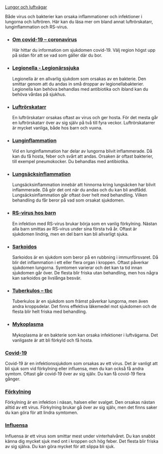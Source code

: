 [Lungor och luftvägar](https://www.1177.se/sjukdomar--besvar/lungor-och-luftvagar/)

Både virus och bakterier kan orsaka inflammationer och infektioner i lungorna och luftrören. Här kan du läsa mer om bland annat luftrörskatarr, lunginflammation och RS-virus.

*   ### [Om covid-19 – coronavirus](https://www.1177.se/sjukdomar--besvar/lungor-och-luftvagar/inflammation-och-infektion-ilungor-och-luftror/om-covid-19--coronavirus/)
    
    Här hittar du information om sjukdomen covid-19. Välj region högst upp på sidan för att se vad som gäller där du bor.
    
*   ### [Legionella - Legionärssjuka](https://www.1177.se/sjukdomar--besvar/lungor-och-luftvagar/inflammation-och-infektion-ilungor-och-luftror/legionella/)
    
    Legionella är en allvarlig sjukdom som orsakas av en bakterie. Den smittar genom att du andas in små droppar av legionellabakterier. Legionella kan behöva behandlas med antibiotika och ibland kan du behöva vårdas på sjukhus.
    
*   ### [Luftrörskatarr](https://www.1177.se/sjukdomar--besvar/lungor-och-luftvagar/inflammation-och-infektion-ilungor-och-luftror/luftrorskatarr/)
    
    En luftrörskatarr orsakas oftast av virus och ger hosta. För det mesta går en luftrörskatarr över av sig själv på två till fyra veckor. Luftrörskatarrer är mycket vanliga, både hos barn och vuxna.
    

*   ### [Lunginflammation](https://www.1177.se/sjukdomar--besvar/lungor-och-luftvagar/inflammation-och-infektion-ilungor-och-luftror/lunginflammation/)
    
    Vid en lunginflammation har delar av lungorna blivit inflammerade. Då kan du få hosta, feber och svårt att andas. Orsaken är oftast bakterier, till exempel pneumokocker. Du behandlas med antibiotika.
    
*   ### [Lungsäcksinflammation](https://www.1177.se/sjukdomar--besvar/lungor-och-luftvagar/inflammation-och-infektion-ilungor-och-luftror/lungsacksinflammation/)
    
    Lungsäcksinflammation innebär att hinnorna kring lungsäcken har blivit inflammerade. Då gör det ont när du andas och du kan bli andfådd. Lungsäcksinflammation går oftast över helt med behandling. Vilken behandling du får beror på vad som orsakat sjukdomen.
    
*   ### [RS-virus hos barn](https://www.1177.se/sjukdomar--besvar/lungor-och-luftvagar/inflammation-och-infektion-ilungor-och-luftror/rs-virus-hos-barn/)
    
    En infektion med RS-virus brukar börja som en vanlig förkylning. Nästan alla barn smittas av RS-virus under sina första två år. Oftast är sjukdomen lindrig, men en del barn kan bli allvarligt sjuka.
    
*   ### [Sarkoidos](https://www.1177.se/sjukdomar--besvar/lungor-och-luftvagar/inflammation-och-infektion-ilungor-och-luftror/sarkoidos/)
    
    Sarkoidos är en sjukdom som beror på en rubbning i immunförsvaret. Då blir det inflammation i ett eller flera organ i kroppen. Oftast påverkar sjukdomen lungorna. Symtomen varierar och det kan ta tid innan sjukdomen går över. De flesta blir friska utan behandling, men hos några kan sarkoidos ge livslånga besvär.
    
*   ### [Tuberkulos – tbc](https://www.1177.se/sjukdomar--besvar/lungor-och-luftvagar/inflammation-och-infektion-ilungor-och-luftror/tuberkulos--tbc/)
    
    Tuberkulos är en sjukdom som främst påverkar lungorna, men även andra kroppsdelar. Det finns effektiva läkemedel mot sjukdomen och de flesta blir helt friska med behandling.
    
*   ### [Mykoplasma](https://www.1177.se/sjukdomar--besvar/lungor-och-luftvagar/inflammation-och-infektion-ilungor-och-luftror/mykoplasma/)
    
    Mykoplasma är en bakterie som kan orsaka infektioner i luftvägarna. Det vanligaste är att bli förkyld och få hosta.
    

### [Covid-19](https://www.1177.se/sjukdomar--besvar/lungor-och-luftvagar/inflammation-och-infektion-ilungor-och-luftror/om-covid-19--coronavirus/covid-19-coronavirus/)

Covid-19 är en infektionssjukdom som orsakas av ett virus. Det är vanligt att bli sjuk som vid förkylning eller influensa, men du kan också få andra symtom. Oftast går covid-19 över av sig själv. Du kan få covid-19 flera gånger.

### [Förkylning](https://www.1177.se/sjukdomar--besvar/infektioner/forkylning-och-influensa/forkylning/)

Förkylning är en infektion i näsan, halsen eller svalget. Den orsakas nästan alltid av ett virus. Förkylning brukar gå över av sig själv, men det finns saker du kan göra för att lindra symtomen.

### [Influensa](https://www.1177.se/sjukdomar--besvar/infektioner/forkylning-och-influensa/influensa/)

Influensa är ett virus som smittar mest under vinterhalvåret. Du kan snabbt känna dig mycket sjuk med ont i kroppen och hög feber. Det flesta blir friska av sig själva. Du kan göra mycket för att slippa bli sjuk.